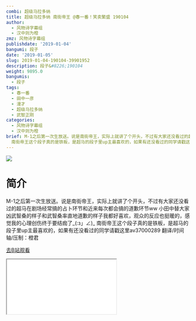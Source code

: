 ```yaml
---
combi: 超级马拉多纳
title: 超级马拉多纳 南街帝王 @春一番！笑卖繁盛 190104
author:
  - 风物诗字幕组
  - 汉中则为橙
zmz: 风物诗字幕组
publishdate: '2019-01-04'
bangumi: 段子
date: '2019-01-05'
slug: 2019-01-04-190104-39901952
description: 段子&#8226;190104
weight: 9895.0
bangumis:
  - 段子
tags:
  - 春一番
  - 田中一彦
  - 漫才
  - 超级马拉多纳
  - 武智正刚
categories:
  - 风物诗字幕组
  - 汉中则为橙
brief: M-1之后第一次生放送。说是南街帝王，实际上就讲了个开头，不过有大家还没看过的超马在剧场经常搞的占卜环节和近来每次都会搞的道歉环节ww 小田中替大家凶武智桑的样子和武智桑率直地道歉的样子我都好喜欢，观众的反应也挺暖的，感觉我的心理创伤终于要结痂了_(:з」∠)_
  南街帝王这个段子真的是铁板，是超马的段子里up主最喜欢的，如果有还没看过的同学请戳这里av37000289 翻译/时间轴/压制：橙君
---
```

![](https://i.imgur.com/ybMXbL9.jpg)
# 简介  
M-1之后第一次生放送。说是南街帝王，实际上就讲了个开头，不过有大家还没看过的超马在剧场经常搞的占卜环节和近来每次都会搞的道歉环节ww 小田中替大家凶武智桑的样子和武智桑率直地道歉的样子我都好喜欢，观众的反应也挺暖的，感觉我的心理创伤终于要结痂了_(:з」∠)_
南街帝王这个段子真的是铁板，是超马的段子里up主最喜欢的，如果有还没看过的同学请戳这里av37000289
翻译/时间轴/压制：橙君  

[去B站观看](https://www.bilibili.com/video/av39901952/)
<div class ="resp-container"><iframe class="testiframe" src="//player.bilibili.com/player.html?aid=39901952"", scrolling="no", allowfullscreen="true" > </iframe></div> 
